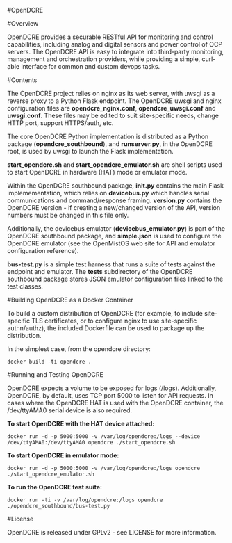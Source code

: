 #OpenDCRE

#Overview

OpenDCRE provides a securable RESTful API for monitoring and control capabilities, including analog and digital sensors and power control of OCP servers.  The OpenDCRE API is easy to integrate into third-party monitoring, management and orchestration providers, while providing a simple, curl-able interface for common and custom devops tasks.

#Contents

The OpenDCRE project relies on nginx as its web server, with uwsgi as a reverse proxy to a Python Flask endpoint.  The OpenDCRE uwsgi and nginx configuration files are <b>opendcre_nginx.conf</b>, <b>opendcre_uwsgi.conf</b> and <b>uwsgi.conf</b>.  These files may be edited to suit site-specific needs, change HTTP port, support HTTPS/auth, etc.

The core OpenDCRE Python implementation is distributed as a Python package (<b>opendcre_southbound</b>), and <b>runserver.py</b>, in the OpenDCRE root, is used by uwsgi to launch the Flask implementation.

<b>start_opendcre.sh</b> and <b>start_opendcre_emulator.sh</b> are shell scripts used to start OpenDCRE in hardware (HAT) mode or emulator mode.

Within the OpenDCRE southbound package, <b>__init__.py</b> contains the main Flask implemementation, which relies on <b>devicebus.py</b> which handles serial communications and command/response framing.  <b>version.py</b> contains the OpenDCRE version - if creating a new/changed version of the API, version numbers must be changed in this file only.

Additionally, the devicebus emulator (<b>devicebus_emulator.py</b>) is part of the OpenDCRE southbound package, and <b>simple.json</b> is used to configure the OpenDCRE emulator (see the OpenMistOS web site for API and emulator configuration reference).

<b>bus-test.py</b> is a simple test harness that runs a suite of tests against the endpoint and emulator.  The <b>tests</b> subdirectory of the OpenDCRE southbound package stores JSON emulator configuration files linked to the test classes.

#Building OpenDCRE as a Docker Container

To build a custom distribution of OpenDCRE (for example, to include site-specific TLS certificates, or to configure nginx to use site-specific authn/authz), the included Dockerfile can be used to package up the distribution.

In the simplest case, from the opendcre directory:

```docker build -ti opendcre .```

#Running and Testing OpenDCRE

OpenDCRE expects a volume to be exposed for logs (/logs).  Additionally, OpenDCRE, by default, uses TCP port 5000 to listen for API requests.  In cases where the OpenDCRE HAT is used with the OpenDCRE container, the /dev/ttyAMA0 serial device is also required.

<b>To start OpenDCRE with the HAT device attached:</b>

```docker run -d -p 5000:5000 -v /var/log/opendcre:/logs --device /dev/ttyAMA0:/dev/ttyAMA0 opendcre ./start_opendcre.sh```

<b>To start OpenDCRE in emulator mode:</b>

```docker run -d -p 5000:5000 -v /var/log/opendcre:/logs opendcre ./start_opendcre_emulator.sh```

<b>To run the OpenDCRE test suite:</b>

```docker run -ti -v /var/log/opendcre:/logs opendcre ./opendcre_southbound/bus-test.py```

#License

OpenDCRE is released under GPLv2 - see LICENSE for more information.

